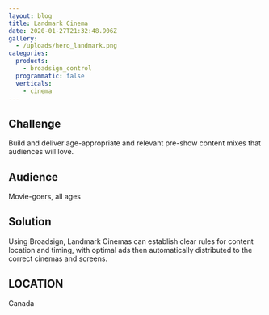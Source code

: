 ```yaml
---
layout: blog
title: Landmark Cinema
date: 2020-01-27T21:32:48.906Z
gallery:
  - /uploads/hero_landmark.png
categories:
  products:
    - broadsign_control
  programmatic: false
  verticals:
    - cinema
---
```


## Challenge

Build and deliver age-appropriate and relevant pre-show content mixes that audiences will love.

## Audience

Movie-goers, all ages

## Solution

Using Broadsign, Landmark Cinemas can establish clear rules for content location and timing, with optimal ads then automatically distributed to the correct cinemas and screens.

## LOCATION

Canada
